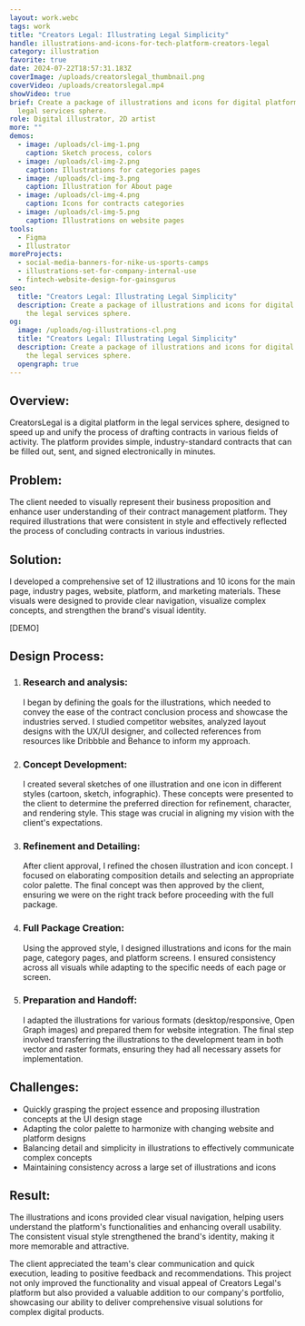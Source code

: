 ```yaml
---
layout: work.webc
tags: work
title: "Creators Legal: Illustrating Legal Simplicity"
handle: illustrations-and-icons-for-tech-platform-creators-legal
category: illustration
favorite: true
date: 2024-07-22T18:57:31.183Z
coverImage: /uploads/creatorslegal_thumbnail.png
coverVideo: /uploads/creatorslegal.mp4
showVideo: true
brief: Create a package of illustrations and icons for digital platform in the
  legal services sphere.
role: Digital illustrator, 2D artist
more: ""
demos:
  - image: /uploads/cl-img-1.png
    caption: Sketch process, colors
  - image: /uploads/cl-img-2.png
    caption: Illustrations for categories pages
  - image: /uploads/cl-img-3.png
    caption: Illustration for About page
  - image: /uploads/cl-img-4.png
    caption: Icons for contracts categories
  - image: /uploads/cl-img-5.png
    caption: Illustrations on website pages
tools:
  - Figma
  - Illustrator
moreProjects:
  - social-media-banners-for-nike-us-sports-camps
  - illustrations-set-for-company-internal-use
  - fintech-website-design-for-gainsgurus
seo:
  title: "Creators Legal: Illustrating Legal Simplicity"
  description: Create a package of illustrations and icons for digital platform in
    the legal services sphere.
og:
  image: /uploads/og-illustrations-cl.png
  title: "Creators Legal: Illustrating Legal Simplicity"
  description: Create a package of illustrations and icons for digital platform in
    the legal services sphere.
  opengraph: true
---
```

## Overview:

CreatorsLegal is a digital platform in the legal services sphere, designed to speed up and unify the process of drafting contracts in various fields of activity. The platform provides simple, industry-standard contracts that can be filled out, sent, and signed electronically in minutes.

## Problem:

The client needed to visually represent their business proposition and enhance user understanding of their contract management platform. They required illustrations that were consistent in style and effectively reflected the process of concluding contracts in various industries.

## Solution:

I developed a comprehensive set of 12 illustrations and 10 icons for the main page, industry pages, website, platform, and marketing materials. These visuals were designed to provide clear navigation, visualize complex concepts, and strengthen the brand's visual identity.

\[DEMO]

## Design Process:

1. ### Research and analysis:

   I began by defining the goals for the illustrations, which needed to convey the ease of the contract conclusion process and showcase the industries served. I studied competitor websites, analyzed layout designs with the UX/UI designer, and collected references from resources like Dribbble and Behance to inform my approach.
2. ### Concept Development:

   I created several sketches of one illustration and one icon in different styles (cartoon, sketch, infographic). These concepts were presented to the client to determine the preferred direction for refinement, character, and rendering style. This stage was crucial in aligning my vision with the client's expectations.
3. ### Refinement and Detailing:

   After client approval, I refined the chosen illustration and icon concept. I focused on elaborating composition details and selecting an appropriate color palette. The final concept was then approved by the client, ensuring we were on the right track before proceeding with the full package.
4. ### Full Package Creation:

   Using the approved style, I designed illustrations and icons for the main page, category pages, and platform screens. I ensured consistency across all visuals while adapting to the specific needs of each page or screen.
5. ### Preparation and Handoff:

   I adapted the illustrations for various formats (desktop/responsive, Open Graph images) and prepared them for website integration. The final step involved transferring the illustrations to the development team in both vector and raster formats, ensuring they had all necessary assets for implementation.

## Challenges:

* Quickly grasping the project essence and proposing illustration concepts at the UI design stage
* Adapting the color palette to harmonize with changing website and platform designs
* Balancing detail and simplicity in illustrations to effectively communicate complex concepts
* Maintaining consistency across a large set of illustrations and icons

## Result:

The illustrations and icons provided clear visual navigation, helping users understand the platform's functionalities and enhancing overall usability. The consistent visual style strengthened the brand's identity, making it more memorable and attractive. 

The client appreciated the team's clear communication and quick execution, leading to positive feedback and recommendations. This project not only improved the functionality and visual appeal of Creators Legal's platform but also provided a valuable addition to our company's portfolio, showcasing our ability to deliver comprehensive visual solutions for complex digital products.